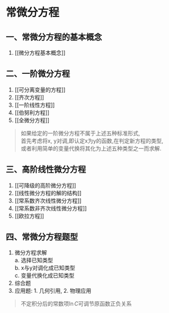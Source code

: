 # 常微分方程

## 一、常微分方程的基本概念

1. [[微分方程基本概念]]

## 二、一阶微分方程

1. [[可分离变量的方程]]
2. [[齐次方程]]
3. [[一阶线性方程]]
4. [[伯努利方程]]
5. [[全微分方程]]

> 如果给定的一阶微分方程不属于上述五种标准形式, <BR>
> 首先考虑将x, y对调,即认定x为y的函数,在判定新方程的类型, <BR>
> 或者利用简单的变量代换将其化为上述五种类型之一而求解.

## 三、高阶线性微分方程

1. [[可降级的高阶微分方程]]
1. [[线性微分方程的解的结构]]
1. [[常系数齐次线性微分方程]]
1. [[常系数非齐次线性微分方程]]
1. [[欧拉方程]]

## 四、常微分方程题型

1. 微分方程求解 <BR>
   a. 选择已知类型 <BR>
   b. x与y对调化成已知类型 <BR>
   c. 变量代换化成已知类型
2. 综合题
3. 应用题: 1. 几何引用, 2. 物理应用

> 不定积分后的常数项$\ln C$可调节原函数正负关系
